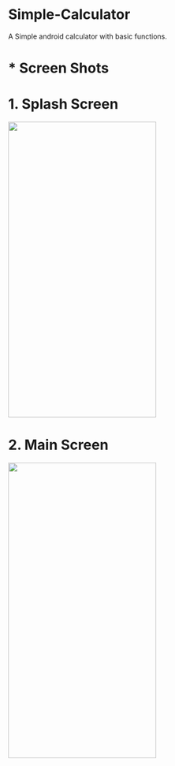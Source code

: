 # Simple-Calculator
A Simple android calculator with basic functions.

# * Screen Shots

# 1. Splash Screen
<img src ="https://user-images.githubusercontent.com/68765059/115217226-e94c8c00-a122-11eb-93e1-3f1a5409755a.png" width= "300" height ="600">

# 2. Main Screen
<img src ="https://user-images.githubusercontent.com/68765059/115217338-07b28780-a123-11eb-8640-4d22d7716a55.png" width= "300" height ="600"> 
